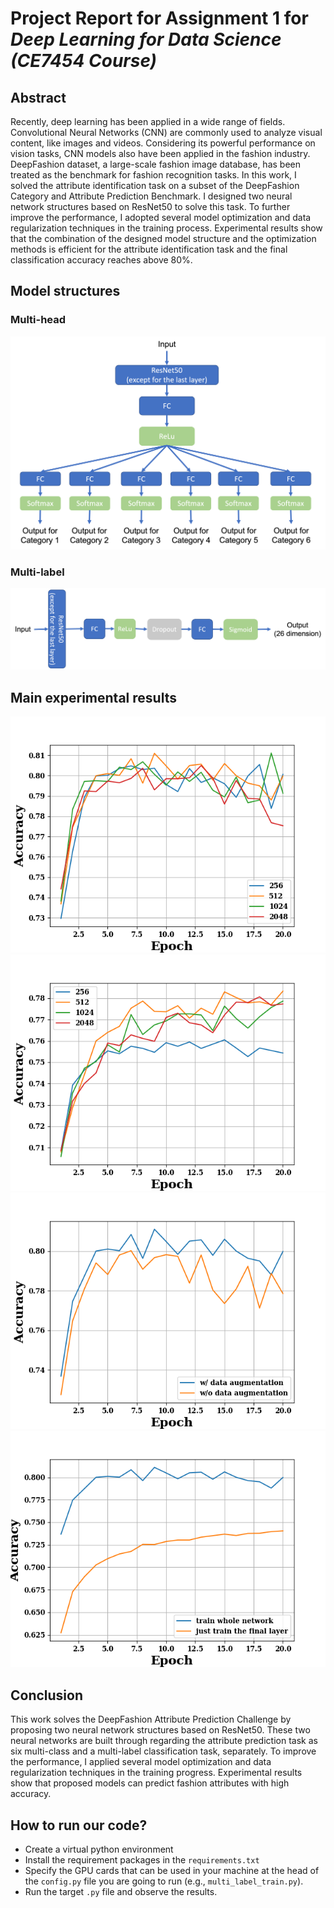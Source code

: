 
# Project Report for Assignment 1 for *Deep Learning for Data Science (CE7454 Course)*


## Abstract
Recently, deep learning has been applied in a wide range of fields. Convolutional Neural Networks (CNN) are commonly used to analyze visual content, like images and videos. Considering its powerful performance on vision tasks, CNN models also have been applied in the fashion industry. DeepFashion dataset,  a large-scale fashion image database, has been treated as the benchmark for fashion recognition tasks. In this work, I solved the attribute identification task on a subset of the DeepFashion Category and Attribute Prediction Benchmark. I designed two neural network structures based on ResNet50 to solve this task. To further improve the performance, I adopted several model optimization and data regularization techniques in the training process. Experimental results show that the combination of the designed model structure and the optimization methods is efficient for the attribute identification task and the final classification accuracy reaches above 80\%.



## Model structures

### Multi-head 

![Multi-head model stracture](https://github.com/lcskxj/DeepFashion-Attribute-Prediction-Challenge/blob/main/figs/1.png)

### Multi-label

![Multi-label model stracture](https://github.com/lcskxj/DeepFashion-Attribute-Prediction-Challenge/blob/main/figs/2.png)




## Main experimental results

![Results for multi-label model when using different network size](https://github.com/lcskxj/DeepFashion-Attribute-Prediction-Challenge/blob/main/figs/256_1.png)
![Results for multi-head model when using different network size](https://github.com/lcskxj/DeepFashion-Attribute-Prediction-Challenge/blob/main/figs/256_2.png)
![Performance with and without data augmentation](https://github.com/lcskxj/DeepFashion-Attribute-Prediction-Challenge/blob/main/figs/256_1_2.png)
![Training progresses of different training methods](https://github.com/lcskxj/DeepFashion-Attribute-Prediction-Challenge/blob/main/figs/256_1_3.png)

## Conclusion
This work solves the DeepFashion Attribute Prediction Challenge by proposing two neural network structures based on ResNet50. These two neural networks are built through regarding the attribute prediction task as six multi-class and a multi-label classification task, separately. To improve the performance, I applied several model optimization and data regularization techniques in the training progress. Experimental results show that proposed models can predict fashion attributes with high accuracy. 


## How to run our code?
- Create a virtual python environment
- Install the requirement packages in the `requirements.txt`
- Specify the GPU cards that can be used in your machine at the head of the `config.py` file you are going to run (e.g., `multi_label_train.py`).
- Run the target `.py` file and observe the results.
